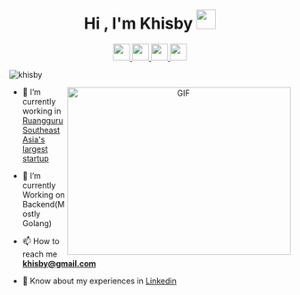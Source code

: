 <h1 align="center"><b>Hi , I'm Khisby </b><img src="https://media.giphy.com/media/hvRJCLFzcasrR4ia7z/giphy.gif" width="35"></h1>
<p align="center">
  <a href="https://www.linkedin.com/in/khisby/">
    <img height="30" src="https://img.shields.io/badge/linkedin-%230077B5.svg?style=for-the-badge&logo=linkedin&logoColor=white"/>
  </a>
  <a href="mailto:khisby@gmail.com">
    <img height="30" src="https://img.shields.io/badge/Gmail-D14836?style=for-the-badge&logo=gmail&logoColor=white"/>
  </a>
  <a href="https://www.t.me/khisby.al/">
    <img height="30" src="https://img.shields.io/badge/Telegram-2CA5E0?style=for-the-badge&logo=telegram&logoColor=white"/>
  </a>
  <a href="https://www.instagram.com/khisby.al/">
    <img height="30" src="https://img.shields.io/badge/Instagram-%23E4405F.svg?style=for-the-badge&logo=Instagram&logoColor=white"/>
  </a>
</p>
<p align="left"> <img src="https://komarev.com/ghpvc/?username=khisby&label=Profile%20views&color=0e75b6&style=flat" alt="khisby" /> </p>

<a target="_blank" align="center">
  <img align="right" top="500" height="300" width="400" alt="GIF" src="https://media.giphy.com/media/ptqAPgghLtHOa0SLJS/giphy.gif">
</a>

- 🔭 I’m currently working in <a href="https://www.ruangguru.com/" target="blank">Ruangguru Southeast Asia's largest startup</a>

- 🌱 I’m currently Working on Backend(Mostly Golang)

- 📫 How to reach me **khisby@gmail.com**

- 📄 Know about my experiences in <a href="https://www.linkedin.com/in/khisby" target="blank">Linkedin</a>
